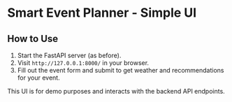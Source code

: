 # Smart Event Planner - Simple UI

## How to Use

1. Start the FastAPI server (as before).
2. Visit `http://127.0.0.1:8000/` in your browser.
3. Fill out the event form and submit to get weather and recommendations for your event.

This UI is for demo purposes and interacts with the backend API endpoints.
